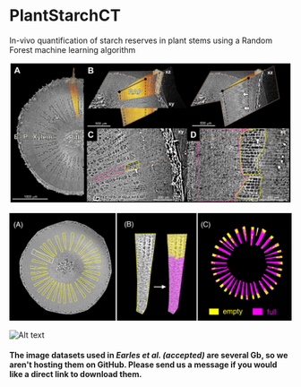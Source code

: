 # PlantStarchCT
In-vivo quantification of starch reserves in plant stems using a Random Forest machine learning algorithm

![Alt text](imgs/Fig_1.jpg?raw=true "Fig. 1")

![Alt text](imgs/Fig_3.jpg?raw=true "Fig. 3")

![Alt text](imgs/Fig_4.jpg?raw=true "Fig. 4")

#### The image datasets used in *Earles et al. (accepted)* are several Gb, so we aren't hosting them on GitHub. Please send us a message if you would like a direct link to download them.
